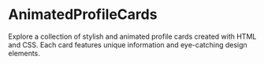 # AnimatedProfileCards
Explore a collection of stylish and animated profile cards created with HTML and CSS. Each card features unique information and eye-catching design elements.
